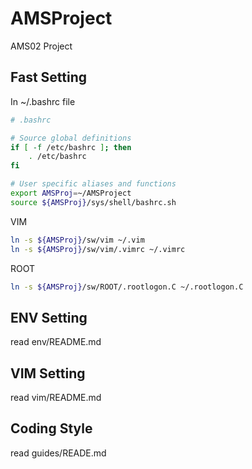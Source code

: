 # AMSProject
AMS02 Project

## Fast Setting
In ~/.bashrc file
```bash
# .bashrc

# Source global definitions
if [ -f /etc/bashrc ]; then
	. /etc/bashrc
fi

# User specific aliases and functions
export AMSProj=~/AMSProject
source ${AMSProj}/sys/shell/bashrc.sh
```
VIM
```bash
ln -s ${AMSProj}/sw/vim ~/.vim
ln -s ${AMSProj}/sw/vim/.vimrc ~/.vimrc
```
ROOT
```bash
ln -s ${AMSProj}/sw/ROOT/.rootlogon.C ~/.rootlogon.C
```

## ENV Setting
read env/README.md

## VIM Setting
read vim/README.md

## Coding Style
read guides/READE.md
